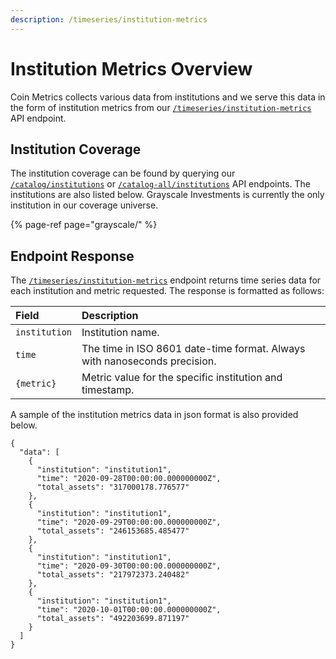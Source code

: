 ```yaml
---
description: /timeseries/institution-metrics
---
```


# Institution Metrics Overview

Coin Metrics collects various data from institutions and we serve this data in the form of institution metrics from our  [`/timeseries/institution-metrics`](https://docs.coinmetrics.io/api/v4#operation/getTimeseriesInstitutionMetrics) API endpoint. 

## Institution Coverage

The institution coverage can be found by querying our [`/catalog/institutions`](https://docs.coinmetrics.io/api/v4#operation/getCatalogInstitutions) or [`/catalog-all/institutions`](https://docs.coinmetrics.io/api/v4#operation/getCatalogAllInstitutions) API endpoints. The institutions are also listed below. Grayscale Investments is currently the only institution in our coverage universe. 

{% page-ref page="grayscale/" %}

## Endpoint Response

The [`/timeseries/institution-metrics`](https://docs.coinmetrics.io/api/v4#operation/getTimeseriesInstitutionMetrics) endpoint returns time series data for each institution and metric requested.  The response is formatted as follows:

| Field | Description |
| :--- | :--- |
| `institution` | Institution name. |
| `time` | The time in ISO 8601 date-time format. Always with nanoseconds precision. |
| `{metric}` | Metric value for the specific institution and timestamp. |

 A sample of the institution metrics data in json format is also provided below.

```text
{
  "data": [
    {
      "institution": "institution1",
      "time": "2020-09-28T00:00:00.000000000Z",
      "total_assets": "317000178.776577"
    },
    {
      "institution": "institution1",
      "time": "2020-09-29T00:00:00.000000000Z",
      "total_assets": "246153685.485477"
    },
    {
      "institution": "institution1",
      "time": "2020-09-30T00:00:00.000000000Z",
      "total_assets": "217972373.240482"
    },
    {
      "institution": "institution1",
      "time": "2020-10-01T00:00:00.000000000Z",
      "total_assets": "492203699.871197"
    }
  ]
}
```



